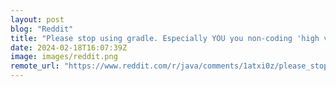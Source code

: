 ```yaml
---
layout: post
blog: "Reddit"
title: "Please stop using gradle. Especially YOU you non-coding 'high value tech lead with decades of experience'"
date: 2024-02-18T16:07:39Z
image: images/reddit.png
remote_url: "https://www.reddit.com/r/java/comments/1atxi0z/please_stop_using_gradle_especially_you_you/"
---
```

